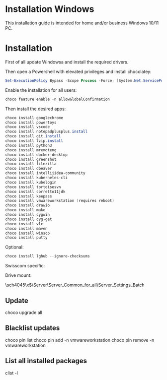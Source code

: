 # Installation Windows

This installation guide is intended for home and/or business Windows 10/11 PC.

# Installation

First of all update Windowsa and install the required drivers.

Then open a Powershell with elevated privileges and install chocolatey:

```powershell
Set-ExecutionPolicy Bypass -Scope Process -Force; [System.Net.ServicePointManager]::SecurityProtocol = [System.Net.ServicePointManager]::SecurityProtocol -bor 3072; iex ((New-Object System.Net.WebClient).DownloadString('https://chocolatey.org/install.ps1'))
```

Enable the installation for all users:

```powershell
choco feature enable -n allowGlobalConfirmation
```

Then install the desired apps:

```powershell
choco install googlechrome
choco install powertoys
choco install vscode
choco install notepadplusplus.install
choco install git.install
choco install 7zip.install
choco install python3
choco install mremoteng
choco install docker-desktop
choco install greenshot
choco install filezilla
choco install dbeaver
choco install intellijidea-community
choco install kubernetes-cli
choco install kubelogin
choco install tortoisesvn
choco install corretto11jdk
choco install keepass
choco install vmwareworkstation (requires reboot)
choco install drawio
choco install make
choco install cygwin
choco install cyg-get
choco install vlc
choco install maven
choco install winscp
choco install putty
```

Optional:

```powershell
choco install lghub --ignore-checksums
```

Swisscom specific:

Drive mount:

\\sch4045\x$\Server\Server_Common_for_all\Server_Settings_Batch

## Update

choco upgrade all

## Blacklist updates

choco pin list
choco pin add -n vmwareworkstation
choco pin remove -n vmwareworkstation

## List all installed packages

clist -l
